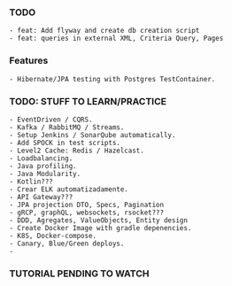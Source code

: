 ### TODO
    - feat: Add flyway and create db creation script
    - feat: queries in external XML, Criteria Query, Pages



### Features
    - Hibernate/JPA testing with Postgres TestContainer.



### TODO: STUFF TO LEARN/PRACTICE
    - EventDriven / CQRS.
    - Kafka / RabbitMQ / Streams.
    - Setup Jenkins / SonarQube automatically.
    - Add SPOCK in test scripts.
    - Level2 Cache: Redis / Hazelcast.
    - Loadbalancing.
    - Java profiling.
    - Java Modularity.
    - Kotlin???
    - Crear ELK automatizadamente.
    - API Gateway???
    - JPA projection DTO, Specs, Pagination
    - gRCP, graphQL, websockets, rsocket???
    - DDD, Agregates, ValueObjects, Entity design
    - Create Docker Image with gradle depenencies.
    - K8S, Docker-compose.
    - Canary, Blue/Green deploys.
    - 


### TUTORIAL PENDING TO WATCH



